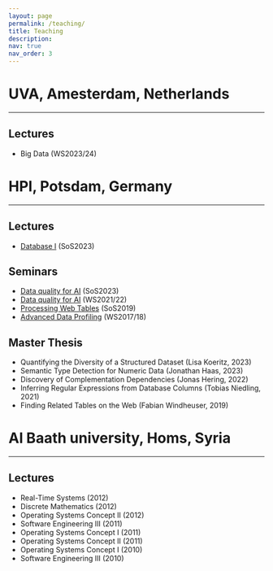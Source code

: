 ```yaml
---
layout: page
permalink: /teaching/
title: Teaching
description:
nav: true
nav_order: 3
---
```

# UVA, Amesterdam, Netherlands
---

## Lectures
- Big Data (WS2023/24)


# HPI, Potsdam, Germany
---

## Lectures

- <a href='https://hpi.de/naumann/teaching/current-courses/ss-23/database-systems-i.html'>Database I</a> (SoS2023)


## Seminars
- <a href='https://hpi.de/naumann/teaching/current-courses/ss-23/data-quality-for-ai.html'>Data quality for AI</a> (SoS2023)
- <a href='https://hpi.de/naumann/teaching/current-courses/ws-21-22/data-quality-for-ai.html'>Data quality for AI</a> (WS2021/22)
- <a href='https://hpi.de/naumann/teaching/teaching/ss-19/processing-web-tables.html'>Processing Web Tables</a> (SoS2019)
- <a href='https://hpi.de/naumann/teaching/teaching/ws-1718/advanced-data-profiling-ps-master.html'>Advanced Data Profiling</a> (WS2017/18)


## Master Thesis

- Quantifying the Diversity of a Structured Dataset (Lisa Koeritz, 2023)
- Semantic Type Detection for Numeric Data (Jonathan Haas, 2023)
- Discovery of Complementation Dependencies (Jonas Hering, 2022)
- Inferring Regular Expressions from Database Columns (Tobias Niedling, 2021)
- Finding Related Tables on the Web (Fabian Windheuser, 2019)


# Al Baath university, Homs, Syria
---

## Lectures

- Real-Time Systems (2012)
- Discrete Mathematics (2012)
- Operating Systems Concept II (2012)
- Software Engineering III (2011)
- Operating Systems Concept I (2011)
- Operating Systems Concept II (2011)
- Operating Systems Concept I (2010)
- Software Engineering III (2010)
